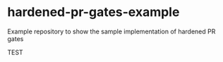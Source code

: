 # hardened-pr-gates-example
Example repository to show the sample implementation of hardened PR gates

TEST
